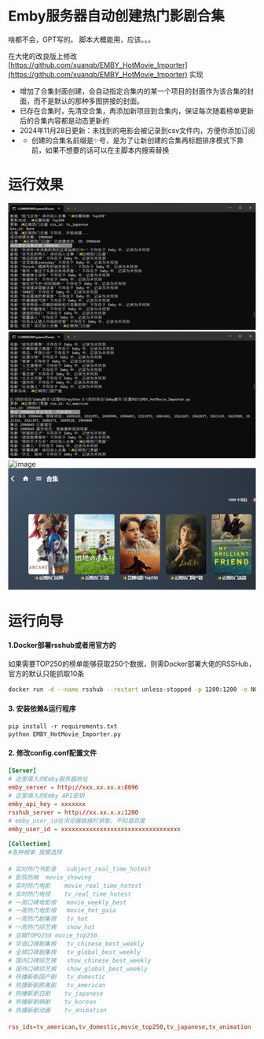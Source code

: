 # Emby服务器自动创建热门影剧合集

啥都不会，GPT写的。 脚本大概能用，应该。。。

在大佬的改良版上修改 [https://github.com/xuanqb/EMBY_HotMovie_Importer](https://github.com/xuanqb/EMBY_HotMovie_Importer) 实现

+ 增加了合集封面创建，会自动指定合集内的某一个项目的封面作为该合集的封面，而不是默认的那种多图拼接的封面。
+ 已存在合集时，先清空合集，再添加新项目到合集内，保证每次随着榜单更新后的合集内容都是动态更新的
+ 2024年11月28日更新：未找到的电影会被记录到csv文件内，方便你添加订阅
+ - 创建的合集名前缀是✨号，是为了让新创建的合集再标题排序模式下靠前，如果不想要的话可以在主脚本内搜索替换


# 运行效果
![image](docs/创建时.png)
![image](docs/清空合集.png)
![image](https://github.com/user-attachments/assets/20c99f75-2ddb-42a1-a289-6b3a518e9e40)
![image](docs/创建完毕.png)

# 运行向导

#### 1.Docker部署rsshub或者用官方的
如果需要TOP250的榜单能够获取250个数据，则需Docker部署大佬的RSSHub，官方的默认只能抓取10条

``` Bash
docker run -d --name rsshub --restart unless-stopped -p 1200:1200 -e NODE_ENV=production xuanqb/rsshub:latest
```

#### 3. 安装依赖&运行程序
```
pip install -r requirements.txt
python EMBY_HotMovie_Importer.py
```


#### 2. 修改config.conf配置文件
``` conf
[Server]
# 这里填入你Emby服务器地址
emby_server = http://xxx.xx.xx.x:8096
# 这里填入你Emby API密钥
emby_api_key = xxxxxxx
rsshub_server = http://xx.xx.x.x:1200
# emby_user_id在浏览器链接栏获取，不知道百度
emby_user_id = xxxxxxxxxxxxxxxxxxxxxxxxxxxxxxxxxx

```

``` conf
[Collection]
#各种榜单 按需选择

# 实时热门书影音	subject_real_time_hotest
# 影院热映	movie_showing
# 实时热门电影	movie_real_time_hotest
# 实时热门电视	tv_real_time_hotest
# 一周口碑电影榜	movie_weekly_best
# 一周热门电影榜	movie_hot_gaia
# 一周热门剧集榜	tv_hot
# 一周热门综艺榜	show_hot
# 豆瓣TOPO250	movie_top250
# 华语口碑剧集榜	tv_chinese_best_weekly
# 全球口碑剧集榜	tv_global_best_weekly
# 国内口碑综艺榜	show_chinese_best_weekly
# 国外口碑综艺榜	show_global_best_weekly
# 热播新剧国产剧	tv_domestic
# 热播新剧欧美剧	tv_american
# 热播新剧日剧	tv_japanese
# 热播新剧韩剧	tv_korean
# 热播新剧动画	tv_animation

rss_ids=tv_american,tv_domestic,movie_top250,tv_japanese,tv_animation
```

